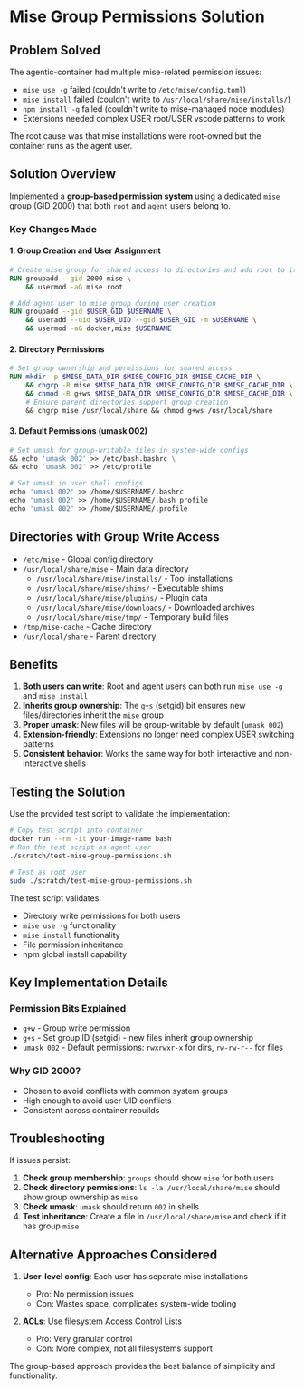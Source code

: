 # Mise Group Permissions Solution

## Problem Solved

The agentic-container had multiple mise-related permission issues:

- `mise use -g` failed (couldn't write to `/etc/mise/config.toml`)
- `mise install` failed (couldn't write to `/usr/local/share/mise/installs/`)
- `npm install -g` failed (couldn't write to mise-managed node modules)
- Extensions needed complex USER root/USER vscode patterns to work

The root cause was that mise installations were root-owned but the container
runs as the agent user.

## Solution Overview

Implemented a **group-based permission system** using a dedicated `mise` group
(GID 2000) that both `root` and `agent` users belong to.

### Key Changes Made

#### 1. Group Creation and User Assignment

```dockerfile
# Create mise group for shared access to directories and add root to it
RUN groupadd --gid 2000 mise \
    && usermod -aG mise root

# Add agent user to mise group during user creation
RUN groupadd --gid $USER_GID $USERNAME \
    && useradd --uid $USER_UID --gid $USER_GID -m $USERNAME \
    && usermod -aG docker,mise $USERNAME
```

#### 2. Directory Permissions

```dockerfile
# Set group ownership and permissions for shared access
RUN mkdir -p $MISE_DATA_DIR $MISE_CONFIG_DIR $MISE_CACHE_DIR \
    && chgrp -R mise $MISE_DATA_DIR $MISE_CONFIG_DIR $MISE_CACHE_DIR \
    && chmod -R g+ws $MISE_DATA_DIR $MISE_CONFIG_DIR $MISE_CACHE_DIR \
    # Ensure parent directories support group creation
    && chgrp mise /usr/local/share && chmod g+ws /usr/local/share
```

#### 3. Default Permissions (umask 002)

```dockerfile
# Set umask for group-writable files in system-wide configs
&& echo 'umask 002' >> /etc/bash.bashrc \
&& echo 'umask 002' >> /etc/profile

# Set umask in user shell configs
echo 'umask 002' >> /home/$USERNAME/.bashrc
echo 'umask 002' >> /home/$USERNAME/.bash_profile
echo 'umask 002' >> /home/$USERNAME/.profile
```

## Directories with Group Write Access

- `/etc/mise` - Global config directory
- `/usr/local/share/mise` - Main data directory
  - `/usr/local/share/mise/installs/` - Tool installations
  - `/usr/local/share/mise/shims/` - Executable shims
  - `/usr/local/share/mise/plugins/` - Plugin data
  - `/usr/local/share/mise/downloads/` - Downloaded archives
  - `/usr/local/share/mise/tmp/` - Temporary build files
- `/tmp/mise-cache` - Cache directory
- `/usr/local/share` - Parent directory

## Benefits

1. **Both users can write**: Root and agent users can both run `mise use -g` and
   `mise install`
2. **Inherits group ownership**: The `g+s` (setgid) bit ensures new
   files/directories inherit the `mise` group
3. **Proper umask**: New files will be group-writable by default (`umask 002`)
4. **Extension-friendly**: Extensions no longer need complex USER switching
   patterns
5. **Consistent behavior**: Works the same way for both interactive and
   non-interactive shells

## Testing the Solution

Use the provided test script to validate the implementation:

```bash
# Copy test script into container
docker run --rm -it your-image-name bash
# Run the test script as agent user
./scratch/test-mise-group-permissions.sh

# Test as root user
sudo ./scratch/test-mise-group-permissions.sh
```

The test script validates:

- Directory write permissions for both users
- `mise use -g` functionality
- `mise install` functionality
- File permission inheritance
- npm global install capability

## Key Implementation Details

### Permission Bits Explained

- `g+w` - Group write permission
- `g+s` - Set group ID (setgid) - new files inherit group ownership
- `umask 002` - Default permissions: `rwxrwxr-x` for dirs, `rw-rw-r--` for files

### Why GID 2000?

- Chosen to avoid conflicts with common system groups
- High enough to avoid user UID conflicts
- Consistent across container rebuilds

## Troubleshooting

If issues persist:

1. **Check group membership**: `groups` should show `mise` for both users
2. **Check directory permissions**: `ls -la /usr/local/share/mise` should show
   group ownership as `mise`
3. **Check umask**: `umask` should return `002` in shells
4. **Test inheritance**: Create a file in `/usr/local/share/mise` and check if
   it has group `mise`

## Alternative Approaches Considered

1. **User-level config**: Each user has separate mise installations
   - Pro: No permission issues
   - Con: Wastes space, complicates system-wide tooling

2. **ACLs**: Use filesystem Access Control Lists
   - Pro: Very granular control
   - Con: More complex, not all filesystems support

The group-based approach provides the best balance of simplicity and
functionality.
